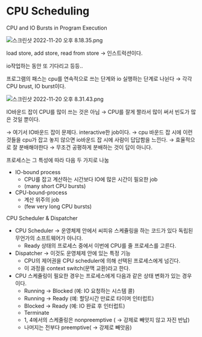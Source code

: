 # CPU Scheduling

CPU and IO Bursts in Program Execution

![스크린샷 2022-11-20 오후 8.18.35.png](https://s3-us-west-2.amazonaws.com/secure.notion-static.com/574f6b93-96cc-484d-bc50-9511c70963bd/%E1%84%89%E1%85%B3%E1%84%8F%E1%85%B3%E1%84%85%E1%85%B5%E1%86%AB%E1%84%89%E1%85%A3%E1%86%BA_2022-11-20_%E1%84%8B%E1%85%A9%E1%84%92%E1%85%AE_8.18.35.png)

load store, add store, read from store → 인스트럭션이다.

io작업하는 동안 또 기다리고 등등..

프로그램의 패스는 cpu를 연속적으로 쓰는 단계와 io 실행하는 단계로 나뉜다 → 각각 CPU brust, IO burst이다.

![스크린샷 2022-11-20 오후 8.31.43.png](https://s3-us-west-2.amazonaws.com/secure.notion-static.com/d3c00edf-236e-4292-85b7-e15ca5959d44/%E1%84%89%E1%85%B3%E1%84%8F%E1%85%B3%E1%84%85%E1%85%B5%E1%86%AB%E1%84%89%E1%85%A3%E1%86%BA_2022-11-20_%E1%84%8B%E1%85%A9%E1%84%92%E1%85%AE_8.31.43.png)

IO바운드 잡이 CPU를 많이 쓰는 것은 아님 → CPU를 잘게 짤라서 많이 써서 빈도가 많은 것일 뿐이다.

→ 여기서 IO바운드 잡이 문제다. interactive한 job이다. → cpu 바운드 잡 시에 이런 것들을 cpu가 잡고 놓지 않으면 io바운드 잡 시에 사람이 답답함을 느낀다. → 효율적으로 잘 분배해야한다 → 무조건 공평하게 분배하는 것이 답이 아니다.

프로세스는 그 특성에 따라 다음 두 가지로 나눔

- IO-bound process
    - CPU를 잡고 계산하는 시간보다 IO에 많은 시간이 필요한 job
    - (many short CPU bursts)
- CPU-bound-process
    - 계산 위주의 job
    - (few very long CPU bursts)
    

CPU Scheduler & Dispatcher

- CPU Scheduler → 운영체제 안에서 씨피유 스케쥴링을 하는 코드가 있다 독립된 무언가의 소프트웨어가 아니다.
    - Ready 상태의 프로세스 중에서 이번에 CPU를 줄 프로세스를 고른다.
- Dispatcher → 이것도 운영체제 안에 있는 특정 기능
    - CPU의 제어권을 CPU scheduler에 의해 선택된 프로세스에게 넘긴다.
    - 이 과정을 context switch(문맥 교환)라고 한다.
- CPU 스케쥴링이 필요한 경우는 프로세스에게 다음과 같은 상태 변화가 있는 경우이다.
    - Running → Blocked (예: IO 요청하는 시스템 콜)
    - Running → Ready (예: 할당시간 만료로 타이머 인터럽트)
    - Blocked → Ready (예: IO 완료 후 인터럽트)
    - Terminate
    - 1, 4에서의 스케줄링은 nonpreemptive ( → 강제로 빼앗지 않고 자진 반납)
    - 나머지는 전부다 preemptive( → 강제로 빼앗음)
